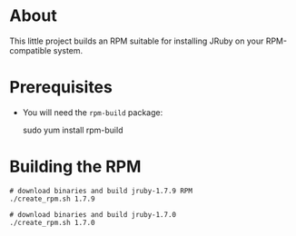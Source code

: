 About
=====
This little project builds an RPM suitable for installing JRuby on your RPM-compatible system. 

Prerequisites
=============
* You will need the `rpm-build` package: 
    
    sudo yum install rpm-build

Building the RPM
================
    
    # download binaries and build jruby-1.7.9 RPM
    ./create_rpm.sh 1.7.9 

    # download binaries and build jruby-1.7.0
    ./create_rpm.sh 1.7.0